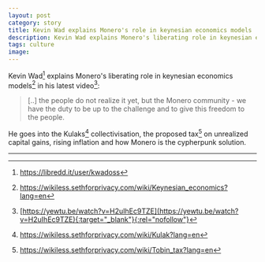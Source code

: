 ```yaml
---
layout: post
category: story
title: Kevin Wad explains Monero's role in keynesian economics models
description: Kevin Wad explains Monero's liberating role in keynesian economics models in his latest video.
tags: culture
image: 
---
```


Kevin Wad[^1] explains Monero's liberating role in keynesian economics models[^2] in his latest video[^3]:

> [..] the people do not realize it yet, but the Monero community - we have the duty to be up to the challenge and to give this freedom to the people.

He goes into the Kulaks[^4] collectivisation, the proposed tax[^5] on unrealized capital gains, rising inflation and how Monero is the cypherpunk solution.

---

[^1]: https://libredd.it/user/kwadoss
[^2]: https://wikiless.sethforprivacy.com/wiki/Keynesian_economics?lang=en
[^3]: [https://yewtu.be/watch?v=H2uIhEc9TZE](https://yewtu.be/watch?v=H2uIhEc9TZE){:target="_blank"}{:rel="nofollow"}
[^4]: https://wikiless.sethforprivacy.com/wiki/Kulak?lang=en
[^5]: https://wikiless.sethforprivacy.com/wiki/Tobin_tax?lang=en
